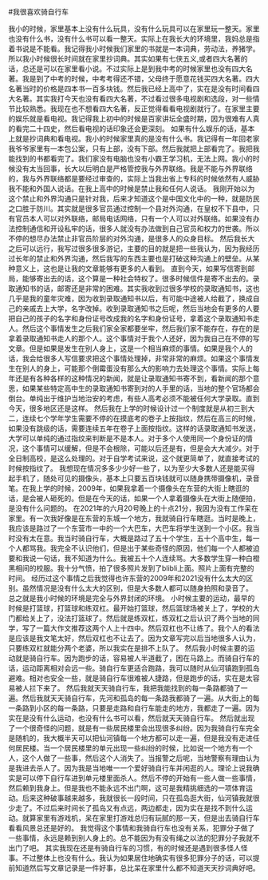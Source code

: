 #我很喜欢骑自行车

我小的时候，家里基本上没有什么玩具，没有什么玩具可以在家里玩一整天。家里也没有什么书，没有什么书可以看一整天。实际上在我长大的环境里，我妈总是指着书说是不能看。我记得我小时候我们家里的书就是一本词典，劳动法，养猪学。所以我小时候很长时间就在家里抄词典。其实如果有七侠五义,或者四大名著的话，总还是可以在家里看小说。不过实际上是到我中考的时候家里也没有四大名著。我是到了中考的时候，中考考得还不错，父母终于愿意花钱买四大名著。四大名著当时的价格是四本书一百多块钱。然后我已经上高中了，实在是没有时间看四大名著。其实我打今天也没有看四大名著，不过看过很多电视剧和选段，对一些情节比较熟悉。我现在也不想看四大名著，反正觉得看看电视剧就行了。在家里主要的娱乐就是看电视。我记得我上初中的时候是百家讲坛全盛时期，因为很难有人真的看完二十四史，然后看电视的话印象还会更深刻。
如果有什么娱乐的话，基本上就是抄词典和看电视。我小的时候家里真的是没有什么书。我记得有一年回老家我爷爷家里有一本包公案，只有上部，没有下部。然后我就把上部看完了。我把我能找到的书都看完了。我们家没有电脑也没有小霸王学习机，无法上网。我小的时候没有太当回事，长大以后明白是严格管控我与外界联络。我是不能与外界联络的，我与外界联络都是要经过审查的，实际上当我出省上专科的时候依然有人威胁我不能和外国人说话。在我上高中的时候是禁止我和任何人说话。
我刚开始以为这个禁止和外界沟通只是针对我，后来才知道这个是中国文化中的一种，就是防民之口胜于防川。其实就是很多官员通过控制一个县对外沟通，在皇权不下县中，只有官员本人可以对外联络，邮局电话网络，只有一个人可以对外联络。如果没有办法控制通信和开设私牢的话，很多人就没有办法做到自己官员和权力的世袭。所以不停的想尽办法禁止非官员阶层的对外沟通，是很多人的众身目标。
然后我长大之后可以远行，我写过很多很多游记，主要的目的就是把一些我认为，因为我经历过长年的禁止和外界沟通，然后我写的东西主要也是打破这种沟通上的壁垒。从某种意义上，这也是让我的文章能够有更多的人看到。
直到今天，如果写信寄到邮局，能够寄出去的话，这个算是一种社会特权了。很多时候信件是寄不出去的。录取通知书的话，邮寄还是非常的困难。其实我收到过很多学校的录取通知书，这也几乎是我的童年灾难，因为收到录取通知书以后，有可能中途被人给截了，换成自己的亲戚去上大学，名字改掉。收到录取通知书之后呢，然后当地会有更多的人要把自己的孩子的名字和身份证号改成我的名字和身份证号，拿着这个录取通知书走人。然后这个事情发生之后我们家全家都要坐牢，然后我们家不能存在，存在的是拿着录取通知书走人的那个人。这个事情对于我个人还好，因为我自己在不停的写文章。但是如果是发生在别人身上，这是一个相当麻烦的事情。如果是我个人的话，我会给很多人写信要求把这个事情处理掉，非常非常的麻烦。如果这个事情发生在别人的身上，可能那个倒霉蛋没有那么大的影响力去处理这个事情。实际上每年还是有各种各样的这种情况的新闻，就是让录取通知书寄不到，看新闻的那个意思，如果某些特定高中生的录取通知书寄到对的人手里的话，当地的整个官场都会倒台。单纯出于维护当地治安的考虑，有些人高考必须不能被任何大学录取。直到今天，很多地区还是这样。
然后我在上学的时候设计过一个制度就是从初三到大二，连续七个学年学生需要不停的在摸底考的卷子上按指纹，然后在高三的时候，如果没有跳级的话，需要连续五年在卷子上面按指纹。这样的话录取通知书发送，大学可以单纯的通过指纹来判断是不是本人。对于多个人使用同一个身份证的情况，这个事情可以缓解，但是不会根除，可能以后还是有，但是会大大减少。对于全日制高校，是这么处理的。对于自学考试来说，这个就更简单了，就直接考试的时候按指纹了。
我想现在情况多多少少好一些了，以为至少大多数人还是能买得起手机了，随处可见的摄像头，基本上只要五百块钱就可以随身携带摄像机，录音笔。在我上学的时候，2009年，如果我拿着一个摄像头在东营的大街上瞎逛的话，是会被人砸死的。但是在今天的话，如果一个人拿着摄像头在大街上随便拍，是没有什么问题的。
在2021年的六月20号晚上的十点21分，我因为没有工作呆在家里。有一次我好像是在东营的东城一个地方，我就骑自行车瞎逛。当时是晚上，我应该是路过了一个东营市一中的一个大巴车，大巴车将学生送到一个小区。我当时没有太在意。我当时骑自行车，大概是路过了五十个学生，五十个高中生，每一个人都骂我。我完全不认识他们，但是出于某些奇怪的原因，他们每一个人都被迫要和我说一句话，我不知道为什么。我被五十个人连续骂。大多数学生穿一种白橙黑相间的校服。我十分气愤，拍了很多照片发到了blibli上面。照片上面有完整的时间。
经历过这个事情之后我觉得也许东营的2009年和2021没有什么太大的区别。虽然情况是没有什么太大的区别，但是大多数人都可以随身拍照和录音了。
总之就是我小时候的环境是完全与外界封闭的环境。
小时候主要的运动，最早的时候是打篮球，打篮球和练双杠。最开始打篮球，然后篮球场被关上了，学校的大门都给关上了，没法打篮球了。然后就是练双杠，练双杠之后认识了两个当地的同学，写了一篇大作文推荐这两个人上十四中。然后双杠也不让练了。我个人的看法是应该是我文笔太好，然后双杠也不让去了。因为文章写完以后当地很多人认为，只要练双杠就能分两个老婆，所以我实在是排不上队了。
然后我小时候主要的运动就是骑自行车。因为跑步的话，容易被人半道截了，困在马路上。而骑自行车的话，运动距离相对会远一些。骑自行车更适合跑路，我可以随时从仙河镇跑到孤岛避难。相对也安全一些，就是骑自行车很难被人捷路，但是跑步的话，实在是太容易被人拦下来了。
然后我就天天骑自行车，我把我能找到的每一条路都骑了一遍。然后我就天天骑自行车，先河和孤岛的每一条路我都骑了一遍。从大街上的每一条路到小区的每一条路，只要是走路和自行车能走的地方，我都走了一遍。因为实在是没有什么运动，也没有什么书可以看，然后就天天骑自行车。
然后就出现了一个很奇怪的问题，就是有一些居民楼里会出现很多纠纷。因为我骑自行车完全是随机的，我大概半天可以把仙河镇每一个地方都可以走一遍，但是我没有走进任何居民楼。当一个居民楼里的单元出现一些纠纷的时候，比如说一个地方有一个人，这个人做了一些事，然后这个人消失了。当报警之后呢，当地警察有理由认为是我进去杀人了。因为我是当地唯一一个爱好骑自行车并闲逛的人。理论上说我确实是可以停下自行车进到单元楼里面杀人。然后不停的开始有一些人做一些事情，然后赖到我身上。但是我也不能永远不出门啊，这可是我精挑细选的一项体育运动。后来这种破事越来越多，我就很长一段时间，只在孤岛逛大街，仙河镇我就很少走了。不过后来时间长了孤岛又有点远，两边都走，因为实在是找不到什么运动。就算家里有游戏机，呆在家里打游戏总归有玩腻的那一天，但是出去骑自行车看看风景总还是好的。
我觉得这个事情和我骑自行车也没有关系，犯罪分子做了一些事情，永远是赖到别人身上的。总不能因为有没有绳之以法的犯罪分子我就不出门了吧。
其实我现在还是有骑自行车的习惯，有的时候还是遇到很多怪人怪事。不过整体上也没有什么。我认为如果居住地确实有很多犯罪分子的话，可以提前知道然后写文章记录是一件好事，总比呆在家里什么都不知道天天抄词典好吧。
